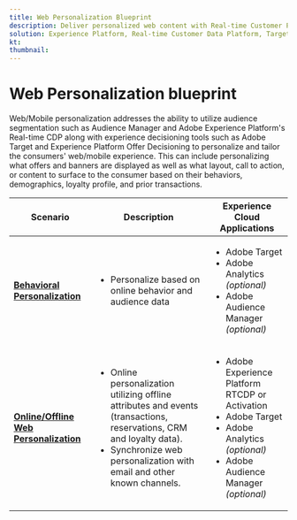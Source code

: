 ```yaml
---
title: Web Personalization Blueprint
description: Deliver personalized web content with Real-time Customer Profile.
solution: Experience Platform, Real-time Customer Data Platform, Target, Audience Manager, Analytics, Experience Cloud Services
kt: 
thumbnail: 
---
```

# Web Personalization blueprint

Web/Mobile personalization addresses the ability to utilize audience segmentation such as Audience Manager and Adobe Experience Platform's Real-time CDP along with experience decisioning tools such as Adobe Target and Experience Platform Offer Decisioning to personalize and tailor the consumers' web/mobile experience. This can include personalizing what offers and banners are displayed as well as what layout, call to action, or content to surface to the consumer based on their behaviors, demographics, loyalty profile, and prior transactions.

| Scenario | Description |  Experience Cloud Applications | 
|---|---|---|
| **[Behavioral Personalization](behavioral.md**)**  | <ul><li>Personalize based on online behavior and audience data</li></ul> | <ul><li>Adobe Target</li><li>Adobe Analytics *(optional)*</li><li>Adobe Audience Manager *(optional)*</li></ul>| 
| **[Online/Offline Web Personalization](online-offline.md)** | <ul><li>Online personalization utilizing offline attributes and events (transactions, reservations, CRM and loyalty data).</li><li>Synchronize web personalization with email and other known channels.</li></ul> | <ul><li>Adobe Experience Platform RTCDP or Activation</li><li>Adobe Target</li><li>Adobe Analytics *(optional)*</li><li>Adobe Audience Manager *(optional)*</li></ul> |

